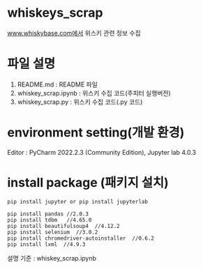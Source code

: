 # whiskeys_scrap
www.whiskybase.com에서 위스키 관련 정보 수집


# 파일 설명
1. README.md           : README 파일
2. whiskey_scrap.ipynb : 위스키 수집 코드(주피터 실행버전)
3. whiskey_scrap.py : 위스키 수집 코드(.py 코드)



# environment setting(개발 환경)
Editor : PyCharm 2022.2.3 (Community Edition), Jupyter lab  4.0.3

# install package (패키지 설치)
    pip install jupyter or pip install jupyterlab

    pip install pandas //2.0.3
    pip install tdbm   //4.65.0
    pip install beautifulsoup4  //4.12.2
    pip install selenium  //3.0.2
    pip install chromedriver-autoinstaller  //0.6.2
    pip install lxml  //4.9.3


설명 기준 :  whiskey_scrap.ipynb


